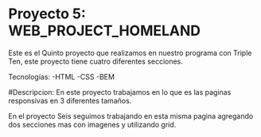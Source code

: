 # Proyecto 5: WEB_PROJECT_HOMELAND

Este es el Quinto proyecto que realizamos en nuestro programa con Triple Ten, este proyecto tiene cuatro diferentes secciones.

Tecnologías:
-HTML
-CSS
-BEM

#Descripcion:
En este proyecto trabajamos en lo que es las paginas responsivas en 3 diferentes tamaños.

En el proyecto Seis seguimos trabajando en esta misma pagina agregando dos secciones mas con imagenes y utilizando grid.
